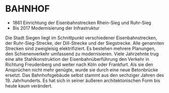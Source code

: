 # BAHNHOF

* 1861 Einrichtung der Eisenbahnstrecken Rhein-Sieg und Ruhr-Sieg
* Bis 2017 Modernisierung der Infrastruktur

Die Stadt Siegen liegt im Schnittpunkt verschiedener Eisenbahnstrecken, der Ruhr-Sieg-Strecke, der Dill-Strecke und der Siegstrecke. Alle genannten Strecken sind zweigleisig elektrifiziert. Es bestehen mehrere Planungen, den Schienenverkehr umfassend zu modernisieren. Viele Jahrzehnte trug eine alte Stahlkonstruktion der Eisenbahnüberführung den Verkehr in Richtung Freudenberg und weiter nach Köln oder Frankfurt. Als sie den Ansprüchen nicht mehr genügte, wurde sie durch eine neue Betonbrücke ersetzt. Das Bahnhofsgebäude selbst stammt aus den sechziger Jahren des 19. Jahrhunderts. Es hat sich in seiner äußeren architektonischen Form bis heute kaum verändert.
